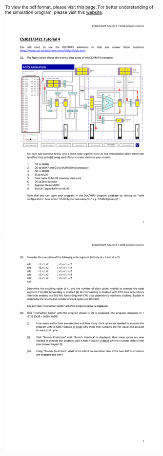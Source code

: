 To view the pdf format, please visit this <a href="https://github.com/adamlkl/Computer-Architecture-II/blob/master/Assignment4/Tutorial%204.pdf">page<a />. For better understanding of the simulation program, please visit this <a href="">website<a />.
<img src="https://github.com/adamlkl/Computer-Architecture-II/blob/master/Assignment4/Tutorial%204/Tutorial%204-1.png" />
<img src="https://github.com/adamlkl/Computer-Architecture-II/blob/master/Assignment4/Tutorial%204/Tutorial%204-2.png" />
